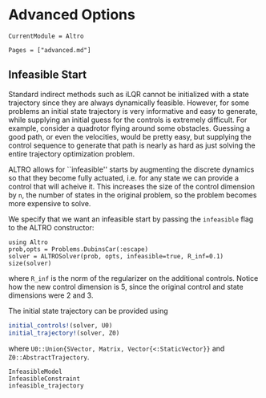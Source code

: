 # Advanced Options

```@meta
CurrentModule = Altro
```

```@contents
Pages = ["advanced.md"]
```

## Infeasible Start
Standard indirect methods such as iLQR cannot be initialized with a state trajectory
since they are always dynamically feasible. However, for some problems an initial 
state trajectory is very informative and easy to generate, while supplying an 
initial guess for the controls is extremely difficult. For example, consider a 
quadrotor flying around some obstacles. Guessing a good path, or even the velocities,
would be pretty easy, but supplying the control sequence to generate that path 
is nearly as hard as just solving the entire trajectory optimization problem. 

ALTRO allows for ``infeasible'' starts by augmenting the discrete dynamics so that 
they become fully actuated, i.e. for any state we can provide a control that will
acheive it. This increases the size of the control dimension by `n`, the number of
states in the original problem, so the problem becomes more expensive to solve.

We specify that we want an infeasible start by passing the `infeasible` flag to 
the ALTRO constructor:
```@example infeasible
using Altro
prob,opts = Problems.DubinsCar(:escape)
solver = ALTROSolver(prob, opts, infeasible=true, R_inf=0.1)
size(solver)
```
where `R_inf` is the norm of the regularizer on the additional controls. Notice how
the new control dimension is 5, since the original control and state dimensions were
2 and 3.

The initial state trajectory can be provided using
```julia
initial_controls!(solver, U0)
initial_trajectory!(solver, Z0)
```
where `U0::Union{SVector, Matrix, Vector{<:StaticVector}}` and 
`Z0::AbstractTrajectory`. 

```@docs
InfeasibleModel
InfeasibleConstraint
infeasible_trajectory
```
